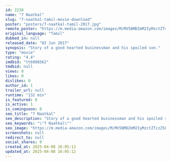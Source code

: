 ```yaml
---
id: 2238
name: "7 Naatkal"
slug: "7-naatkal-tamil-movie-download"
poster: "posters/7-naatkal-tamil-2017.jpg"
remote_poster: "https://m.media-amazon.com/images/M/MV5BMDZmM2IyMzctZTczZS00NWRhLWE2MjktNDNkOGVlYTE1NTU4XkEyXkFqcGdeQXVyMzYxOTQ3MDg@._V1_SX300.jpg"
original_language: "Tamil"
dubbed_in: null
released_date: "02 Jun 2017"
synopsis: "Story of a good hearted businessman and his spoiled son."
type: "movie"
rating: "4.4"
imdbid: "tt6998562"
tmdbid: null
views: 0
likes: 0
dislikes: 0
author_id: 1
trailer_url: null
runtime: "132 min"
is_featured: 0
is_active: 1
is_comingsoon: 0
seo_title: "7 Naatkal"
seo_description: "Story of a good hearted businessman and his spoiled son."
seo_keywords: "\"7 Naatkal\""
seo_image: "https://m.media-amazon.com/images/M/MV5BMDZmM2IyMzctZTczZS00NWRhLWE2MjktNDNkOGVlYTE1NTU4XkEyXkFqcGdeQXVyMzYxOTQ3MDg@._V1_SX300.jpg"
screenshots: null
redirect_to: null
social_shares: 0
created_at: 2025-04-08 16:05:12
updated_at: 2025-04-08 16:05:12
---
```


